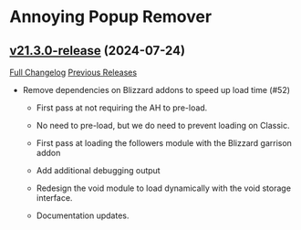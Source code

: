 # Annoying Popup Remover

## [v21.3.0-release](https://github.com/KyrosKrane/AnnoyingPopupRemover/tree/v21.3.0-release) (2024-07-24)
[Full Changelog](https://github.com/KyrosKrane/AnnoyingPopupRemover/compare/v21.2.1-release...v21.3.0-release) [Previous Releases](https://github.com/KyrosKrane/AnnoyingPopupRemover/releases)

- Remove dependencies on Blizzard addons to speed up load time (#52)  
    * First pass at not requiring the AH to pre-load.  
    * No need to pre-load, but we do need to prevent loading on Classic.  
    * First pass at loading the followers module with the Blizzard garrison addon  
    * Add additional debugging output  
    * Redesign the void module to load dynamically with the void storage interface.  
    * Documentation updates.  